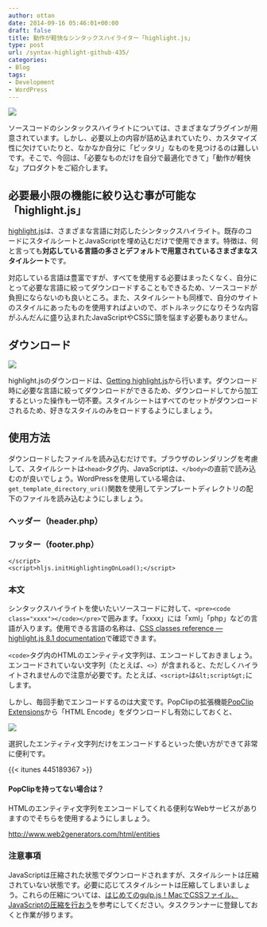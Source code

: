 ```yaml
---
author: ottan
date: 2014-09-16 05:46:01+00:00
draft: false
title: 動作が軽快なシンタックスハイライター「highlight.js」
type: post
url: /syntax-highlight-github-435/
categories:
- Blog
tags:
- Development
- WordPress
---
```


![](/images/2014/09/140916-5417c007730c4.png)






ソースコードのシンタックスハイライトについては、さまざまなプラグインが用意されています。しかし、必要以上の内容が詰め込まれていたり、カスタマイズ性に欠けていたりと、なかなか自分に「ピッタリ」なものを見つけるのは難しいです。そこで、今回は、「必要なものだけを自分で最適化できて」「動作が軽快な」プロダクトをご紹介します。





## 必要最小限の機能に絞り込む事が可能な「highlight.js」





[highlight.js](http://highlightjs.org/)は、さまざまな言語に対応したシンタックスハイライト。既存のコードにスタイルシートとJavaScriptを埋め込むだけで使用できます。特徴は、何と言っても**対応している言語の多さとデフォルトで用意されているさまざまなスタイルシート**です。





対応している言語は豊富ですが、すべてを使用する必要はまったくなく、自分にとって必要な言語に絞ってダウンロードすることもできるため、ソースコードが負担にならないのも良いところ。また、スタイルシートも同様で、自分のサイトのスタイルにあったものを使用すればよいので、ボトルネックになりそうな内容がふんだんに盛り込まれたJavaScriptやCSSに頭を悩ます必要もありません。





## ダウンロード





![](/images/2014/09/140916-5417c0091c61d.png)






highlight.jsのダウンロードは、[Getting highlight.js](http://highlightjs.org/download/)から行います。ダウンロード時に必要な言語に絞ってダウンロードができるため、ダウンロードしてから加工するといった操作も一切不要。スタイルシートはすべてのセットがダウンロードされるため、好きなスタイルのみをロードするようにしましょう。





## 使用方法





ダウンロードしたファイルを読み込むだけです。ブラウザのレンダリングを考慮して、スタイルシートは`<head>`タグ内、JavaScriptは、`</body>`の直前で読み込むのが良いでしょう。WordPressを使用している場合は、`get_template_directory_uri()`関数を使用してテンプレートディレクトリの配下のファイルを読み込むようにしましょう。





### ヘッダー（header.php）




    
    





### フッター（footer.php）




    
    </script>
    <script>hljs.initHighlightingOnLoad();</script>




### 本文





シンタックスハイライトを使いたいソースコードに対して、`<pre><code class="xxxx"></code></pre>`で囲みます。「xxxx」には「xml」「php」などの言語が入ります。使用できる言語の名称は、[CSS classes reference — highlight.js 8.1 documentation](http://highlightjs.readthedocs.org/en/latest/css-classes-reference.html)で確認できます。





`<code>`タグ内のHTMLのエンティティ文字列は、エンコードしておきましょう。エンコードされていない文字列（たとえば、`<>`）が含まれると、ただしくハイライトされませんので注意が必要です。たとえば、`<script>`は`&lt;script&gt;`にします。





しかし、毎回手動でエンコードするのは大変です。PopClipの拡張機能[PopClip Extensions](https://pilotmoon.com/popclip/extensions/)から「HTML Encode」をダウンロードし有効にしておくと、





![](/images/2014/09/140916-5417cda504c29.png)





選択したエンティティ文字列だけをエンコードするといった使い方ができて非常に便利です。



{{< itunes 445189367 >}}



#### PopClipを持ってない場合は？





HTMLのエンティティ文字列をエンコードしてくれる便利なWebサービスがありますのでそちらを使用するようにしましょう。



http://www.web2generators.com/html/entities



### 注意事項




JavaScriptは圧縮された状態でダウンロードされますが、スタイルシートは圧縮されていない状態です。必要に応じてスタイルシートは圧縮してしまいましょう。これらの圧縮については、[はじめてのgulp.js！MacでCSSファイル、JavaScriptの圧縮を行おう](https://ottan.xyz/gulp-css-sass-268/)を参考にしてください。タスクランナーに登録しておくと作業が捗ります。
